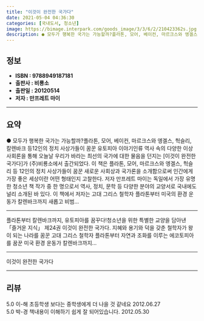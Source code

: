 ```yaml
---
title: "이것이 완전한 국가다"
date: 2021-05-04 04:36:30
categories: [국내도서, 청소년]
image: https://bimage.interpark.com/goods_image/3/3/6/2/210423362s.jpg
description: ● 모두가 행복한 국가는 가능할까?플라톤, 모어, 베이컨, 마르크스와 엥겔스, 헉슬리, 칼렌바크 등12인의 정치 사상가들이 꿈꾼 유토피아 이야기인류 역사 속의 다양한 이상 사회론을 통해 오늘날 우리가 바라는 최선의 국가에 대한 물음을 던지는 [이것이 완전한 국가다]가 (주)비룡소에서
---
```


## **정보**

- **ISBN : 9788949187181**
- **출판사 : 비룡소**
- **출판일 : 20120514**
- **저자 : 만프레트 마이**

------



## **요약**

●  모두가 행복한 국가는 가능할까?플라톤, 모어, 베이컨, 마르크스와 엥겔스, 헉슬리, 칼렌바크 등12인의 정치 사상가들이 꿈꾼 유토피아 이야기인류 역사 속의 다양한 이상 사회론을 통해 오늘날 우리가 바라는 최선의 국가에 대한 물음을 던지는 [이것이 완전한 국가다]가 (주)비룡소에서 출간되었다. 이 책은 플라톤, 모어, 마르크스와 엥겔스, 헉슬리 등 12인의 정치 사상가들이 꿈꾼 새로운 사회상과 국가론을 소개함으로써 인간에게 가장 좋은 세상이란 어떤 형태인지 고찰한다. 저자 만프레트 마이는 독일에서 가장 유명한 청소년 책 작가 중 한 명으로서 역사, 정치, 문학 등 다양한 분야의 교양서로 국내에도 널리 소개된 바 있다. 이 책에서 저자는 고대 그리스 철학자 플라톤부터 미국의 환경 운동가 칼렌바크까지 새롭고 비범...

------

플라톤부터 칼렌바크까지, 유토피아를 꿈꾸다!청소년을 위한 특별한 교양을 담아낸 「즐거운 지식」 제24권 이것이 완전한 국가다. 지혜와 용기와 덕을 갖춘 철학자가 왕이 되는 나라를 꿈꾼 고대 그리스 철학자 플라톤부터 자연과 조화를 이루는 에코토피아를 꿈꾼 미국 환경 운동가 칼렌바크까지... 

------


이것이 완전한 국가다 

------


## **리뷰** 

5.0 이-해 초등학생 보다는 중학생에게 더 나을 것 같네요 2012.06.27 <br/>5.0 박-경 책내용이 이해하기 쉽게 잘 되어있습니다. 2012.05.30 <br/>